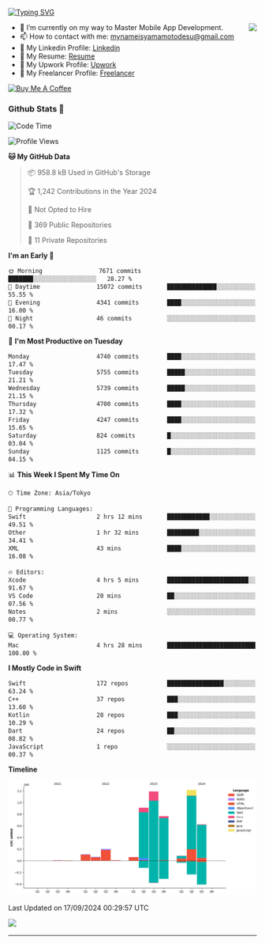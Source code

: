 
[![Typing SVG](https://readme-typing-svg.demolab.com/?lines=Thank+You+For+Visiting!!;You+Are+Welcome✨;I+am+Kyo+Yamamoto;Mobile+Developer)](https://git.io/typing-svg)
<p>
<img align="right" src="https://media.giphy.com/media/26ufdb3cYKwbRtYVW/giphy.gif" style="max-width:100%;" height="150px">

- 🌱 I’m currently on my way to Master Mobile App Development.
- 📫 How to contact with me: mynameisyamamotodesu@gmail.com
- 🔗 My Linkedin Profile: [Linkedin](https://www.linkedin.com/in/kyo-yamamoto-a2ab50239)
- 🔗 My Resume: [Resume](https://www.kickresume.com/cv/rNok4e/)
- 🔗 My Upwork Profile: [Upwork](https://www.upwork.com/freelancers/~01aa9115102bb4af25)
- 🔗 My Freelancer Profile: [Freelancer](https://www.freelancer.com/u/yamamotodesu)

<a href="https://www.buymeacoffee.com/kyoyamamoto" target="_blank"><img src="https://cdn.buymeacoffee.com/buttons/default-orange.png" alt="Buy Me A Coffee" height="41" width="174"></a>

### Github Stats 🥇 
<!--START_SECTION:waka-->
![Code Time](http://img.shields.io/badge/Code%20Time-770%20hrs%2036%20mins-blue)

![Profile Views](http://img.shields.io/badge/Profile%20Views-1-blue)

**🐱 My GitHub Data** 

> 📦 958.8 kB Used in GitHub's Storage 
 > 
> 🏆 1,242 Contributions in the Year 2024
 > 
> 🚫 Not Opted to Hire
 > 
> 📜 369 Public Repositories 
 > 
> 🔑 11 Private Repositories 
 > 
**I'm an Early 🐤** 

```text
🌞 Morning                7671 commits        ███████░░░░░░░░░░░░░░░░░░   28.27 % 
🌆 Daytime                15072 commits       ██████████████░░░░░░░░░░░   55.55 % 
🌃 Evening                4341 commits        ████░░░░░░░░░░░░░░░░░░░░░   16.00 % 
🌙 Night                  46 commits          ░░░░░░░░░░░░░░░░░░░░░░░░░   00.17 % 
```
📅 **I'm Most Productive on Tuesday** 

```text
Monday                   4740 commits        ████░░░░░░░░░░░░░░░░░░░░░   17.47 % 
Tuesday                  5755 commits        █████░░░░░░░░░░░░░░░░░░░░   21.21 % 
Wednesday                5739 commits        █████░░░░░░░░░░░░░░░░░░░░   21.15 % 
Thursday                 4700 commits        ████░░░░░░░░░░░░░░░░░░░░░   17.32 % 
Friday                   4247 commits        ████░░░░░░░░░░░░░░░░░░░░░   15.65 % 
Saturday                 824 commits         █░░░░░░░░░░░░░░░░░░░░░░░░   03.04 % 
Sunday                   1125 commits        █░░░░░░░░░░░░░░░░░░░░░░░░   04.15 % 
```


📊 **This Week I Spent My Time On** 

```text
🕑︎ Time Zone: Asia/Tokyo

💬 Programming Languages: 
Swift                    2 hrs 12 mins       ████████████░░░░░░░░░░░░░   49.51 % 
Other                    1 hr 32 mins        █████████░░░░░░░░░░░░░░░░   34.41 % 
XML                      43 mins             ████░░░░░░░░░░░░░░░░░░░░░   16.08 % 

🔥 Editors: 
Xcode                    4 hrs 5 mins        ███████████████████████░░   91.67 % 
VS Code                  20 mins             ██░░░░░░░░░░░░░░░░░░░░░░░   07.56 % 
Notes                    2 mins              ░░░░░░░░░░░░░░░░░░░░░░░░░   00.77 % 

💻 Operating System: 
Mac                      4 hrs 28 mins       █████████████████████████   100.00 % 
```

**I Mostly Code in Swift** 

```text
Swift                    172 repos           ████████████████░░░░░░░░░   63.24 % 
C++                      37 repos            ███░░░░░░░░░░░░░░░░░░░░░░   13.60 % 
Kotlin                   28 repos            ███░░░░░░░░░░░░░░░░░░░░░░   10.29 % 
Dart                     24 repos            ██░░░░░░░░░░░░░░░░░░░░░░░   08.82 % 
JavaScript               1 repo              ░░░░░░░░░░░░░░░░░░░░░░░░░   00.37 % 
```



**Timeline**

![Lines of Code chart](https://raw.githubusercontent.com/YamamotoDesu/YamamotoDesu/main/assets/bar_graph.png)


 Last Updated on 17/09/2024 00:29:57 UTC
<!--END_SECTION:waka-->

![](https://github-profile-summary-cards.vercel.app/api/cards/profile-details?username=YamamotoDesu&theme=vue)

----
